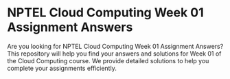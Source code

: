 # NPTEL Cloud Computing Week 01 Assignment Answers

Are you looking for NPTEL Cloud Computing Week 01 Assignment Answers? This repository will help you find your answers and solutions for Week 01 of the Cloud Computing course. We provide detailed solutions to help you complete your assignments efficiently.